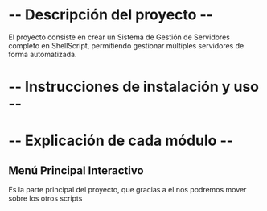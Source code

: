 # -- Descripción del proyecto --

El proyecto consiste en crear un Sistema de Gestión de Servidores completo en ShellScript, permitiendo gestionar múltiples servidores de forma automatizada.

# -- Instrucciones de instalación y uso --


# -- Explicación de cada módulo --

## Menú Principal Interactivo

Es la parte principal del proyecto, que gracias a el nos podremos mover sobre los otros scripts
